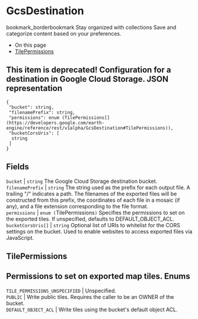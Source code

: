  
#  GcsDestination 
bookmark_borderbookmark Stay organized with collections  Save and categorize content based on your preferences.
  * On this page
  * [TilePermissions](https://developers.google.com/earth-engine/reference/rest/v1alpha/GcsDestination#tilepermissions)


This item is deprecated!
Configuration for a destination in Google Cloud Storage.
JSON representation  
---  
```
{
 "bucket": string,
 "filenamePrefix": string,
 "permissions": enum (TilePermissions[](https://developers.google.com/earth-engine/reference/rest/v1alpha/GcsDestination#TilePermissions)),
 "bucketCorsUris": [
  string
 ]
}
```
  
Fields  
---  
`bucket` |  `string` The Google Cloud Storage destination bucket.  
`filenamePrefix` |  `string` The string used as the prefix for each output file. A trailing "/" indicates a path. The filenames of the exported files will be constructed from this prefix, the coordinates of each file in a mosaic (if any), and a file extension corresponding to the file format.  
`permissions` |  `enum (`TilePermissions[](https://developers.google.com/earth-engine/reference/rest/v1alpha/GcsDestination#TilePermissions)`)` Specifies the permissions to set on the exported tiles. If unspecified, defaults to DEFAULT_OBJECT_ACL.  
`bucketCorsUris[]` |  `string` Optional list of URIs to whitelist for the CORS settings on the bucket. Used to enable websites to access exported files via JavaScript.  
## TilePermissions
Permissions to set on exported map tiles.
Enums  
---  
`TILE_PERMISSIONS_UNSPECIFIED` | Unspecified.  
`PUBLIC` | Write public tiles. Requires the caller to be an OWNER of the bucket.  
`DEFAULT_OBJECT_ACL` | Write tiles using the bucket's default object ACL.  

